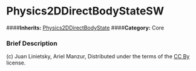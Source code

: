 #  Physics2DDirectBodyStateSW  
####**Inherits:** [Physics2DDirectBodyState](class_physics2ddirectbodystate)
####**Category:** Core

###  Brief Description  



(c) Juan Linietsky, Ariel Manzur, Distributed under the terms of the [CC By](https://creativecommons.org/licenses/by/3.0/legalcode) license.
